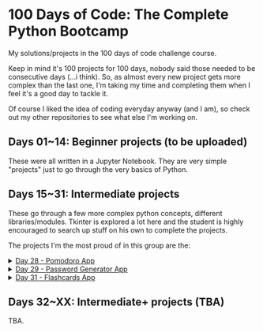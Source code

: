 # 100 Days of Code: The Complete Python Bootcamp

My solutions/projects in the 100 days of code challenge course. 

Keep in mind it's 100 projects for 100 days, nobody said those needed to be consecutive days (...i think). 
So, as almost every new project gets more complex than the last one, I'm taking my time and completing them when I feel it's a good day to tackle it.

Of course I liked the idea of coding everyday anyway (and I am), so check out my other repositories to see what else I'm working on.

## Days 01~14: Beginner projects (to be uploaded)

These were all written in a Jupyter Notebook. They are very simple "projects" just to go through the very basics of Python.

## Days 15~31: Intermediate projects

These go through a few more complex python concepts, different libraries/modules.
Tkinter is explored a lot here and the student is highly encouraged to search up stuff on his own to complete the projects.


The projects I'm the most proud of in this group are the:

<details>
<summary><a href="https://github.com/ArielMAJ/100-days-of-code/tree/main/Mini-Projects/Day%2028%20-%20Pomodoro%20App" target="_blank">Day 28 - Pomodoro App</a></summary>

I didn't diverge too much from the proposed by the teacher, but it ended looking quite nice. 
I personalized the buttons and added the functionality of pausing the timer (which isn't proposed by the teacher).

</details>

<details>
<summary><a href="https://github.com/ArielMAJ/100-days-of-code/tree/main/Mini-Projects/Day%2029%20-%20Password%20Generator%20App" target="_blank">Day 29 - Password Generator App</a></summary>

This is my favorite one from the intermediate projects. I was studying SQLite when I did this project and decided to use it to store the passwords.
I ended up going overboard and added a second window in which the user can easily see all passwords/search for specific ones/delete them/copy them to the clipboard.
The original project stores them in txt files and you have to open the file manually to see them. 
Later on "Day 30" the teacher proposes using JSON files to store them and proposes a simple search button, but what I had already done was far better.

</details>


<details>
<summary><a href="https://github.com/ArielMAJ/100-days-of-code/tree/main/Mini-Projects/Day%2031%20-%20Flashcards%20App" target="_blank">Day 31 - Flashcards App</a></summary>

From this project onward I started incorporating a little bit of the knowledge I acquired from CS50P: black and pylint was extensively used and followed, etc. I also changed from tkinter to customtkinter. 

</details>

## Days 32~XX: Intermediate+ projects (TBA)

TBA.
